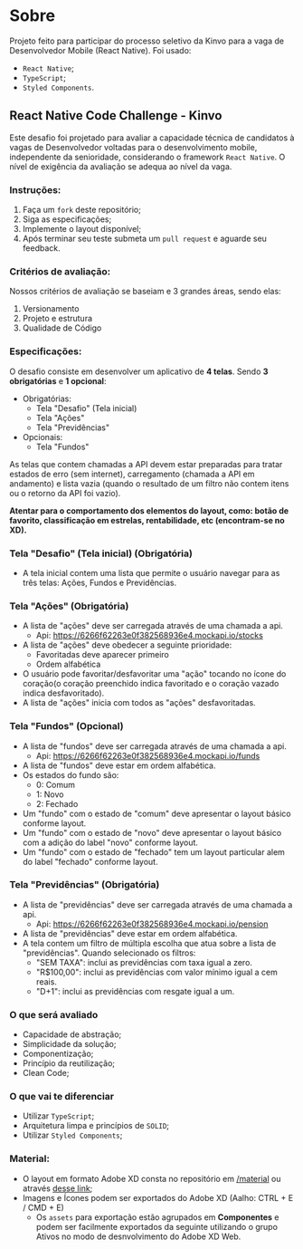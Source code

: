 # Sobre
Projeto feito para participar do processo seletivo da Kinvo para a vaga de Desenvolvedor Mobile (React Native).
Foi usado:
- `React Native`;
- `TypeScript`;
- `Styled Components`.

## React Native Code Challenge - Kinvo
Este desafio foi projetado para avaliar a capacidade técnica de candidatos à vagas de Desenvolvedor voltadas para o desenvolvimento mobile, independente da senioridade, considerando o framework `React Native`. O nível de exigência da avaliação se adequa ao nível da vaga.


### Instruções:
1. Faça um `fork` deste repositório;
2. Siga as especificações;
3. Implemente o layout disponível;
4. Após terminar seu teste submeta um `pull request` e aguarde seu feedback.


### Critérios de avaliação:
Nossos critérios de avaliação se baseiam e 3 grandes áreas, sendo elas:
1. Versionamento
2. Projeto e estrutura
3. Qualidade de Código


### Especificações:
O desafio consiste em desenvolver um aplicativo de **4 telas**. Sendo **3 obrigatórias** e **1 opcional**:
- Obrigatórias:
  - Tela "Desafio" (Tela inicial)
  - Tela "Ações"
  - Tela "Previdências"
- Opcionais:
  - Tela "Fundos" 

As telas que contem chamadas a API devem estar preparadas para tratar estados de erro (sem internet), carregamento (chamada a API em andamento) e lista vazia (quando o resultado de um filtro não contem itens ou o retorno da API foi vazio).

**Atentar para o comportamento dos elementos do layout, como: botão de favorito, classificação em estrelas, rentabilidade, etc (encontram-se no XD).**

### Tela "Desafio" (Tela inicial) (Obrigatória)
- A tela inicial contem uma lista que permite o usuário navegar para as três telas: Ações, Fundos e Previdências.

### Tela "Ações" (Obrigatória)
- A lista de "ações" deve ser carregada através de uma chamada a api.
  - Api: https://6266f62263e0f382568936e4.mockapi.io/stocks
- A lista de "ações" deve obedecer a seguinte prioridade:
   - Favoritadas deve aparecer primeiro
   - Ordem alfabética
- O usuário pode favoritar/desfavoritar uma "ação" tocando no ícone do coração(o coração preenchido indica favoritado e o coração vazado indica desfavoritado).
- A lista de "ações" inicia com todos as "ações" desfavoritadas.

### Tela "Fundos" (Opcional)
- A lista de "fundos" deve ser carregada através de uma chamada a api.
  - Api: https://6266f62263e0f382568936e4.mockapi.io/funds
- A lista de "fundos" deve estar em ordem alfabética.
- Os estados do fundo são:
  - 0: Comum
  - 1: Novo
  - 2: Fechado
- Um "fundo" com o estado de "comum" deve apresentar o layout básico conforme layout.
- Um "fundo" com o estado de "novo" deve apresentar o layout básico com a adição do label "novo" conforme layout.
- Um "fundo" com o estado de "fechado" tem um layout particular alem do label "fechado" conforme layout.

### Tela "Previdências" (Obrigatória)
- A lista de "previdências" deve ser carregada através de uma chamada a api.
  - Api: https://6266f62263e0f382568936e4.mockapi.io/pension
- A lista de "previdências" deve estar em ordem alfabética.
- A tela contem um filtro de múltipla escolha que atua sobre a lista de "previdências". Quando selecionado os filtros:
   - "SEM TAXA": inclui as previdências com taxa igual a zero.
   - "R$100,00": inclui as previdências com valor mínimo igual a cem reais.
   - "D+1": inclui as previdências com resgate igual a um.

### O que será avaliado
- Capacidade de abstração;
- Simplicidade da solução;
- Componentização;
- Princípio da reutilização;
- Clean Code;

### O que vai te diferenciar
- Utilizar `TypeScript`;
- Arquitetura limpa e princípios de `SOLID`;
- Utilizar `Styled Components`;

### Material:
- O layout em formato Adobe XD consta no repositório em [/material](/material) ou através [desse link](https://xd.adobe.com/view/bdf98d73-524d-41b3-96ac-1f1813d75809-e8aa/);
- Imagens e Ícones podem ser exportados do Adobe XD (Aalho: CTRL + E / CMD + E)
  - Os `assets` para exportação estão agrupados em **Componentes** e podem ser facilmente exportados da seguinte utilizando o grupo Ativos no modo de desnvolvimento do Adobe XD Web.

